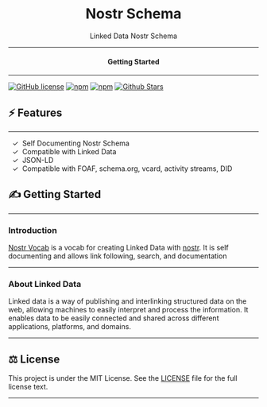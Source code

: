 <div align="center">
<h1>Nostr Schema</h1>
</div>

<div align="center">  
Linked Data Nostr Schema
</div>

---

<div align="center">
<h4>Getting Started</h4>
</div>

---


[![GitHub license](https://img.shields.io/badge/license-MIT-blue.svg)](LICENSE)
[![npm](https://img.shields.io/npm/v/nostr-vocab)](https://npmjs.com/package/nostr-vocab)
[![npm](https://img.shields.io/npm/dw/nostr-vocab.svg)](https://npmjs.com/package/nostr-vocab)
[![Github Stars](https://img.shields.io/github/stars/webnostr/schema.svg)](https://github.com/webnostr/schema/)


## ⚡️ Features

---

&nbsp;&nbsp;✓&nbsp; Self Documenting Nostr Schema  
&nbsp;&nbsp;✓&nbsp; Compatible with Linked Data  
&nbsp;&nbsp;✓&nbsp; JSON-LD  
&nbsp;&nbsp;✓&nbsp; Compatible with FOAF, schema.org, vcard, activity streams, DID  

## ✍️ Getting Started

---

### Introduction

[Nostr Vocab](https://w3id.org/nostr) is a vocab for creating Linked Data with [nostr](https://github.com/nostr-protocol/nostr).  It is self documenting and allows link following, search, and documentation

---

### About Linked Data

Linked data is a way of publishing and interlinking structured data on the web, allowing machines to easily interpret and process the information. It enables data to be easily connected and shared across different applications, platforms, and domains.

---

## ⚖️ License

This project is under the MIT License. See the [LICENSE](https://github.com/webnostr/user/blob/gh-pages/LICENSE) file for the full license text.

---

